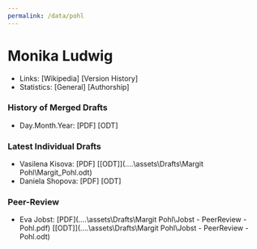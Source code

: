 ```yaml
---
permalink: /data/pohl
---
```


# Monika Ludwig
- Links: [Wikipedia] [Version History]
- Statistics: [General] [Authorship]

### History of Merged Drafts
- Day.Month.Year: [PDF] [ODT]

### Latest Individual Drafts
- Vasilena Kisova: [PDF\] [\[ODT\]](..\..\assets\Drafts\Margit Pohl\Margit_Pohl.odt)
- Daniela Shopova: [PDF\] [ODT\]

### Peer-Review
- Eva Jobst: [PDF\](..\..\assets\Drafts\Margit Pohl\Jobst - PeerReview - Pohl.pdf) [\[ODT\]](..\..\assets\Drafts\Margit Pohl\Jobst - PeerReview - Pohl.odt)
